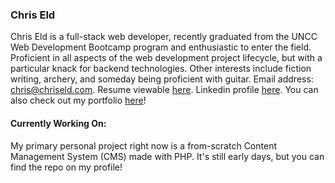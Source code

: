### Chris Eld

Chris Eld is a full-stack web developer, recently graduated from the UNCC Web Development Bootcamp program and enthusiastic to enter the field. Proficient in all aspects of the web development project lifecycle, but with a particular knack for backend technologies. Other interests include fiction writing, archery, and someday being proficient with guitar. Email address: [chris@chriseld.com](mailto:chris@chriseld.com). Resume viewable [here](https://www.chriseld.com/resume). Linkedin profile [here](https://www.linkedin.com/in/chris-eld-b7917a19b/). You can also check out my portfolio [here](https://www.chriseld.com/portfolio)!

#### Currently Working On:

My primary personal project right now is a from-scratch Content Management System (CMS) made with PHP. It's still early days, but you can find the repo on my profile!
